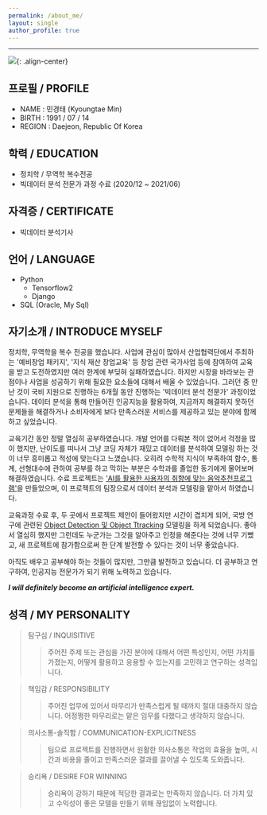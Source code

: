 ```yaml
---
permalink: /about_me/
layout: single
author_profile: true
---
```



-----
![]({{site.baseurl}}/assets/images/profile.jpg){: .align-center}


**프로필 / PROFILE**
-----
- NAME : 민경태 (Kyoungtae Min)
- BIRTH : 1991 / 07 / 14
- REGION : Daejeon, Republic Of Korea


**학력 / EDUCATION**
-----
- 정치학 / 무역학 복수전공
- 빅데이터 분석 전문가 과정 수료 (2020/12 ~ 2021/06)


**자격증 / CERTIFICATE**
-----
- 빅데이터 분석기사


**언어 / LANGUAGE**
-----
- Python
  - Tensorflow2
  - Django
- SQL (Oracle, My Sql)


**자기소개 / INTRODUCE MYSELF**
-----
정치학, 무역학을 복수 전공을 했습니다. 사업에 관심이 많아서 산업협력단에서 주최하는 '예비창업 패키지', '지식 재산 창업교육' 등 창업 관련 국가사업 등에 참여하여 교육을 받고 도전하였지만 여러 한계에 부딪혀 실패하였습니다. 하지만 시장을 바라보는 관점이나 사업을 성공하기 위해 필요한 요소들에 대해서 배울 수 있었습니다. 그러던 중 만난 것이 국비 지원으로 진행하는 6개월 동안 진행하는 '빅데이터 분석 전문가' 과정이었습니다. 데이터 분석을 통해 만들어진 인공지능을 활용하여, 지금까지 해결하지 못하던 문제들을 해결하거나 소비자에게 보다 만족스러운 서비스를 제공하고 있는 분야에 함께하고 싶었습니다.

교육기간 동안 정말 열심히 공부하였습니다. 개발 언어를 다뤄본 적이 없어서 걱정을 많이 했지만, 난이도를 떠나서 그냥 코딩 자체가 재밌고 데이터를 분석하여 모델링 하는 것이 너무 흥미롭고 적성에 맞는다고 느꼈습니다. 오히려 수학적 지식이 부족하여 함수, 통계, 선형대수에 관하여 공부를 하고 막히는 부분은 수학과를 졸업한 동기에게 물어보며 해결하였습니다. 수료 프로젝트는 ['AI를 활용한 사용자의 취향에 맞는 음악추천프로그램'](https://prierkt.github.io/portfolio/MusicRecommendation/)을 만들었으며, 이 프로젝트의 팀장으로서 데이터 분석과 모델링을 맡아서 하였습니다.

교육과정 수료 후, 두 곳에서 프로젝트 제안이 들어왔지만 시간이 겹치게 되어, 국방 연구에 관련된 [Object Detection 및 Object Ttracking](https://prierkt.github.io/portfolio/ObjectDetection/) 모델링을 하게 되었습니다. 좋아서 열심히 했지만 그런데도 누군가는 그것을 알아주고 인정을 해준다는 것에 너무 기뻤고, 새 프로젝트에 참가함으로써 한 단계 발전할 수 있다는 것이 너무 좋았습니다.

아직도 배우고 공부해야 하는 것들이 많지만, 그만큼 발전하고 있습니다. 더 공부하고 연구하여, 인공지능 전문가가 되기 위해 노력하고 있습니다.

***I will definitely become an artificial intelligence expert.***


**성격 / MY PERSONALITY**
-----
> 탐구심 / INQUISITIVE
>> 주어진 주제 또는 관심을 가진 분야에 대해서 어떤 특성인지, 어떤 가치를 가졌는지, 어떻게 활용하고 응용할 수 있는지를 고민하고 연구하는 성격입니다.

> 책임감 / RESPONSIBILITY
>> 주어진 업무에 있어서 마무리가 만족스럽게 될 때까지 절대 대충하지 않습니다. 어정쩡한 마무리로는 맡은 임무를 다했다고 생각하지 않습니다.

> 의사소통-솔직함 / COMMUNICATION-EXPLICITNESS
>> 팀으로 프로젝트를 진행하면서 원활한 의사소통은 작업의 효율을 높여, 시간과 비용을 줄이고 만족스러운 결과를 끌어낼 수 있도록 도와줍니다.

> 승리욕 / DESIRE FOR WINNING
>> 승리욕이 강하기 때문에 적당한 결과로는 만족하지 않습니다. 더 가치 있고 수익성이 좋은 모델을 만들기 위해 끊임없이 노력합니다.